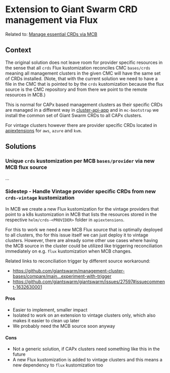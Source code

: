 # Extension to Giant Swarm CRD management via Flux

Related to: [Manage essential CRDs via MCB](../manage-essential-crds-via-mcb/README.md)

## Context

The original solution does not leave room for provider specific resources in the sense that all `crds` 
Flux kustomization reconciles CMC `bases/crds` meaning all management clusters in the given CMC will
have the same set of CRDs installed. (Note, that with the current solution we need to have a file in the CMC
that is pointed to by the `crds` kustomization because the flux source is the CMC repository and from there
we point to the remote resources in MCB.)

This is normal for CAPx based management clusters as their specific CRDs are managed in a different way
in [cluster-api-app](https://github.com/giantswarm/cluster-api-app/tree/e3f45963d98705302a2ef3855695fa9abb583c41/helm/cluster-api/files/core/bases)
and in `mc-bootstrap` we install the common set of Giant Swarm CRDs to all CAPx clusters.

For vintage clusters however there are provider specific CRDs located in
[apiextensions](https://github.com/giantswarm/apiextensions/tree/44bee19e76387be141de42398587b4af0da9edda/helm)
for `aws`, `azure` and `kvm`.

## Solutions

### Unique `crds` kustomization per MCB `bases/provider` via new MCB flux source

...

### Sidestep - Handle Vintage provider specific CRDs from new `crds-vintage` kustomization

In MCB we create a new Flux kustomization for the vintage providers that point to a k8s kustomization in MCB
that lists the resources stored in the respective `helm/crds-<PROVIDER>` folder in `apiextensions`.

For this to work we need a new MCB Flux source that is optimally deployed to all clusters, tho for this issue
itself we can just deploy it to vintage clusters. However, there are already some other use cases where
having the MCB source in the cluster could be utilized like triggering reconciliation immediately on e.g. `flux`
kustomization when MCB changes.

Related links to reconciliation trigger by different source workaround:

- https://github.com/giantswarm/management-cluster-bases/compare/main...experiment-with-trigger
- https://github.com/giantswarm/giantswarm/issues/27597#issuecomment-1632630001

#### Pros

- Easier to implement, smaller impact
- Isolated to work on an extension to vintage clusters only, which also makes it easier to clean up later
- We probably need the MCB source soon anyway

#### Cons

- Not a generic solution, if CAPx clusters need something like this in the future
- A new Flux kustomization is added to vintage clusters and this means a new dependency to `flux` kustomization too

